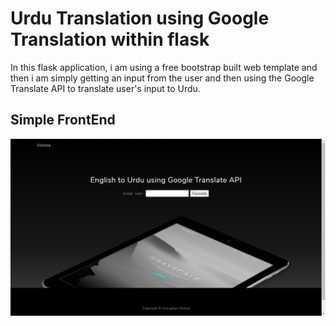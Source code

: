 # Urdu Translation using Google Translation within flask

In this flask application, i am using a free bootstrap built web template and then i am simply getting an input from the user and then using the Google Translate API to translate user's input to Urdu.

## Simple FrontEnd
![Image_of_FronEnd](images/sample.png)